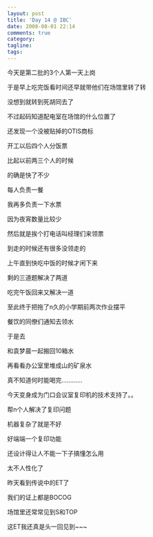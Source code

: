 ```yaml
---
layout: post
title: 'Day 14 @ IBC'
date: 2008-08-01 22:14
comments: true
category: 
tagline: 
tags:
---
```

    

今天是第二批的3个人第一天上岗

于是早上吃完饭看时间还早就带他们在场馆里转了转

没想到就转到死胡同去了

不过起码知道配电室在场馆的什么位置了

还发现一个没被贴掉的OTIS商标

开工以后四个人分饭票

比起以前两三个人的时候

的确是快了不少

每人负责一餐

我再多负责一下水票

因为夜宵数量比较少

然后就是挨个打电话叫经理们来领票

到走的时候还有很多没领走的

上午直到快吃中饭的时候才闲下来

剩的三道题解决了两道

吃完午饭回来又解决一道

至此终于把拖了n久的小学期前两次作业摆平

餐饮的同僚们通知去领水

于是去

和袁梦晨一起搬回10箱水

再看看办公室里堆成山的矿泉水

真不知道何时能喝完…………

今天变身成为门口会议室复印机的技术支持了。。

帮n个人解决了复印问题

机器复杂了就是不好

好端端一个复印功能

还设计得让人不能一下子搞懂怎么用

太不人性化了

昨天看到传说中的ET了

我们的证上都是BOCOG

场馆里还常常见到S和TOP

这ET我还真是头一回见到~~~
